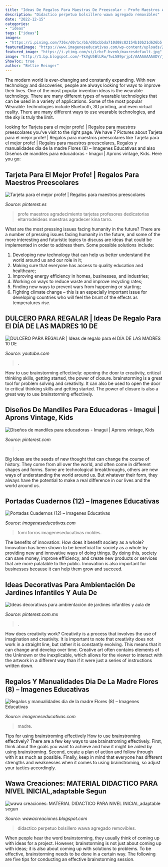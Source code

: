 ```yaml
---
title: "Ideas De Regalos Para Maestras De Preescolar : Profe Maestros Agradecimiento Tarjetas Profesores Dedicatorias Eltarrodeideas Maestras Agradecer Kina Tarro"
description: "Didactico perpetuo bolsillero wawa agregado removibles"
date: "2022-12-15"
categories:
- "ideas"
tags: ["ideas"]
images:
- "https://i.pinimg.com/736x/d0/1c/bb/d01cbbda710d08c82154b10b21d626b5.jpg"
featuredImage: "https://www.imageneseducativas.com/wp-content/uploads/2016/05/Portadas-Cuadernos-12.jpg"
featured_image: "https://i.ytimg.com/vi/LrbcF-bvenk/maxresdefault.jpg"
image: "http://1.bp.blogspot.com/-TkVgU5BlLRw/TwL589prjpI/AAAAAAAAADY/j8u6I9W-CVQ/s1600/P1100347.JPG"
ShowToc: true
author: "Bettie Reinger"
---
```



The modern world is ever-changing and constantly expanding. With new technology and discoveries, people are always looking for ways to improve their lives. One of the most popular invention ideas is the wearable technology. There are many different types of wearable technologies that can be used in a variety of applications. Some of the most popular Wearable Technologies include Bluetooth, 3D printing, and even virtual reality. There are many different ways to use wearable technologies, and the sky is truly the limit.

	

		
looking for Tarjeta para el mejor profe! | Regalos para maestros preescolares you've visit to the right page. We have 7 Pictures about Tarjeta para el mejor profe! | Regalos para maestros preescolares like Tarjeta para el mejor profe! | Regalos para maestros preescolares, Regalos y manualidades dia de la madre Flores (8) – Imagenes Educativas and also Diseños de mandiles para educadoras - Imagui | Aprons vintage, Kids. Here you go:
		
    
## Tarjeta Para El Mejor Profe! | Regalos Para Maestros Preescolares

<img loading=lazy src="https://i.pinimg.com/736x/6a/cd/35/6acd3530f7464ed9a41b55f6ab03b87c.jpg" onerror="this.onerror=null;this.src='https://tse2.mm.bing.net/th?id=OIP.keu4NlDZgngTIztwjyLVMwHaHa&amp;pid=15.1';" alt="Tarjeta para el mejor profe! | Regalos para maestros preescolares">

_Source: pinterest.es_

>profe maestros agradecimiento tarjetas profesores dedicatorias eltarrodeideas maestras agradecer kina tarro. 

	

What are the most pressing issues facing humanity in the future?
There are a number of pressing issues facing humanity in the future, and some of the more interesting and futuristic topics to discuss are ideas that could be implemented in order to address them. Some possible solutions include: 
1) Developing new technology that can help us better understand the world around us and our role in it; 
2) Making sure that everyone has access to quality education and healthcare; 
3) Improving energy efficiency in homes, businesses, and industries; 
4) Working on ways to reduce waste and improve recycling rates; 
5) Finding new ways to prevent wars from happening or starting; 
6) Fighting climate change – this is an especially important issue for developing countries who will feel the brunt of the effects as temperatures rise.

    
## DULCERO PARA REGALAR | Ideas De Regalo Para El DÍA DE LAS MADRES 10 DE

<img loading=lazy src="https://i.ytimg.com/vi/LrbcF-bvenk/maxresdefault.jpg" onerror="this.onerror=null;this.src='https://tse1.mm.bing.net/th?id=OIP.yGawl7Hdck4lHbC08UnUCgHaEK&amp;pid=15.1';" alt="DULCERO PARA REGALAR | Ideas de regalo para el DÍA DE LAS MADRES 10 DE">

_Source: youtube.com_

>. 

	

How to use brainstorming effectively: opening the door to creativity, critical thinking skills, getting started, the power of closure.
brainstorming is a great tool for problem solving and creativity. It can also be used to open the door to critical thinking skills and getting started. The power of closure is also a great way to use brainstorming effectively.

    
## Diseños De Mandiles Para Educadoras - Imagui | Aprons Vintage, Kids

<img loading=lazy src="https://i.pinimg.com/736x/23/15/09/23150915053ff80c034a841ca1f7bc40--apron.jpg" onerror="this.onerror=null;this.src='https://tse3.mm.bing.net/th?id=OIP.ixH-jQXGNJm00cGWx-r7GQDYEg&amp;pid=15.1';" alt="Diseños de mandiles para educadoras - Imagui | Aprons vintage, Kids">

_Source: pinterest.com_

>. 

	

Big Ideas are the seeds of new thought that can change the course of history. They come from all over the world, and often come in different shapes and forms. Some are technological breakthroughs, others are new ways of understanding the world around us. But whatever their form, they always have the potential to make a real difference in our lives and the world around us.

    
## Portadas Cuadernos (12) – Imagenes Educativas

<img loading=lazy src="https://www.imageneseducativas.com/wp-content/uploads/2016/05/Portadas-Cuadernos-12.jpg" onerror="this.onerror=null;this.src='https://tse3.mm.bing.net/th?id=OIP.cbI4LUufJwyAd2WYpgIRrQHaJ4&amp;pid=15.1';" alt="Portadas Cuadernos (12) – Imagenes Educativas">

_Source: imageneseducativas.com_

>fomi forros imageneseducativas moldes. 

	

The benefits of innovation: How does it benefit society as a whole?
Innovation has been shown to be beneficial for society as a whole by providing new and innovative ways of doing things. By doing this, society can save money, improve efficiency, and create new products or services that are more palatable to the public. Innovation is also important for businesses because it can help them grow and succeed.

    
## Ideas Decorativas Para Ambientación De Jardines Infantiles Y Aula De

<img loading=lazy src="https://i.pinimg.com/736x/d0/1c/bb/d01cbbda710d08c82154b10b21d626b5.jpg" onerror="this.onerror=null;this.src='https://tse4.mm.bing.net/th?id=OIP.3Wbzs1izEfWDEC2RZxCOsAHaJ4&amp;pid=15.1';" alt="Ideas decorativas para ambientación de jardines infantiles y aula de">

_Source: pinterest.com.mx_

>. 

	

How does creativity work?
Creativity is a process that involves the use of imagination and creativity. It is important to note that creativity does not work in a straight line, but rather it is constantly evolving. This means that it can change and develop over time. Creative art often contains elements of the Unknown or the inexplicable, which allows for the viewer to interact with the artwork in a different way than if it were just a series of instructions written down.

    
## Regalos Y Manualidades Dia De La Madre Flores (8) – Imagenes Educativas

<img loading=lazy src="https://i2.wp.com/www.imageneseducativas.com/wp-content/uploads/2016/03/Regalos-y-manualidades-dia-de-la-madre-Flores-8.jpg?ssl=1" onerror="this.onerror=null;this.src='https://tse3.mm.bing.net/th?id=OIP.-ZykiUPtZVYfelGPGFecrAHaJ4&amp;pid=15.1';" alt="Regalos y manualidades dia de la madre Flores (8) – Imagenes Educativas">

_Source: imageneseducativas.com_

>madre. 

	

Tips for using brainstroming effectively
How to use brainstroming effectively?
There are a few key ways to use brainstroming effectively. First, think about the goals you want to achieve and how it might be aided by using brainstroming. Second, create a plan of action and follow through with it as much as possible. Finally, keep in mind that everyone has different strengths and weaknesses when it comes to using brainstroming, so adjust your tactics accordingly.

    
## Wawa Creaciones: MATERIAL DIDACTICO PARA NIVEL INICIAL,adaptable Segun

<img loading=lazy src="http://1.bp.blogspot.com/-TkVgU5BlLRw/TwL589prjpI/AAAAAAAAADY/j8u6I9W-CVQ/s1600/P1100347.JPG" onerror="this.onerror=null;this.src='https://tse3.mm.bing.net/th?id=OIP.OZEqSeNnBQ61fExLs57NrAHaLh&amp;pid=15.1';" alt="wawa creaciones: MATERIAL DIDACTICO PARA NIVEL INICIAL,adaptable segun">

_Source: wawacreaciones.blogspot.com_

>didactico perpetuo bolsillero wawa agregado removibles. 

	

When people hear the word brainstorming, they usually think of coming up with ideas for a project. However, brainstorming is not just about coming up with ideas; it is also about coming up with solutions to problems. To be effective, brainstorming needs to be done in a certain way. The following are five tips for conducting an effective brainstorming session.

